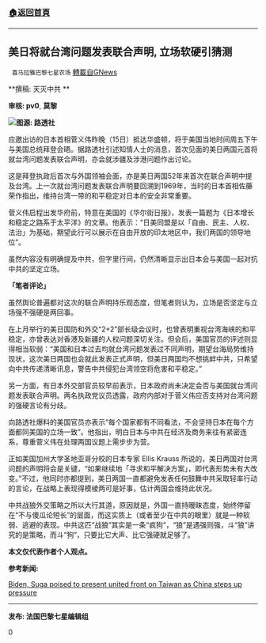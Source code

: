 ###  [:house:返回首頁](https://github.com/ourhimalayas/txt)
---

## 美日将就台湾问题发表联合声明, 立场软硬引猜测
` 喜马拉雅巴黎七星农场` [轉載自GNews](https://gnews.org/zh-hans/1101435/)

**撰稿: 天灭中共        **

**审核: pv0**, **莫黎**



![]()![](https://gnews.org/wp-content/uploads/2021/04/00123-3.jpg)**图源: 路透社**



应邀出访的日本首相菅义伟昨晚（15日）抵达华盛顿，将于美国当地时间周五下午与美国总统拜登会晤。据路透社引述知情人士的消息，首次见面的美日两国元首将就台湾问题发表联合声明，亦会就涉疆及涉港问题作出讨论。

这是拜登执政后首次与外国领袖会面，亦是美日两国52年来首次在联合声明中提及台湾。上一次就台湾问题发表联合声明要回溯到1969年，当时的日本首相佐藤荣作指出，维持台湾一带的和平稳定对日本的安全非常重要。

菅义伟启程出发华府前，特意在美国的《华尔街日报》，发表一篇题为《日本增长和稳定之路系于太平洋》的文章。他表示：“日美同盟是以「自由、民主、人权、法治」为基础，期望此行可以展示在自由开放的印太地区中，我们两国的领导地位”。

虽然内容没有明确提及中共，但字里行间，仍然清晰显示出日本会与美国一起对抗中共的坚定立场。

**「笔者评论」**

虽然舆论普遍都对这次的联合声明持乐观态度，但笔者则认为，立场是否坚定与立场强不强硬是两回事。

在上月举行的美日国防和外交“2+2”部长级会议时，也曾表明重视台湾海峡的和平稳定，亦曾表达对香港及新疆的人权问题深切关注。但会后，美国官员的评述则显得相当软弱：“美国和日本过去均就台湾问题发表过不同声明，期望台海局势维持现状，这次美日两国也会就此发表正式声明，但美日两国均不想挑衅中共，只希望向中共传递清晰讯息，警告中共侵犯台湾领空将危害和平稳定。”

另一方面，有日本外交部官员较早前表示，日本政府尚未决定会否与美国就台湾问题发表联合声明。两名执政党议员透露，政府内部对于菅义伟应否支持对台湾问题的强硬言论有分歧。

向路透社爆料的美国官员亦表示“每个国家都有不同看法，不会坚持日本在每个方面都同美国的立场一致”。他指出，明白日本与中共在经济及商务来往有紧密连系，尊重菅义伟在处理两国议题上需步步为营。

正如美国加州大学圣地亚哥分校的日本专家 Ellis Krauss 所说的，美日两国对台湾问题的声明将会是关键，“如果继续地「寻求和平解决方案」，即代表形势未有大改变。”不过，他同时亦都提到，美日两国一直都避免发表任何鼓舞中共采取轻率行动的言论，在战略上表现得模棱两可是好事，估计两国会维持此状况。

中共战狼外交策略之所以大行其道，原因就是，外国一直持暧昧态度，始终停留在“不与傻瓜论短长”的层面，而这实质上（或者至少在中共的眼里）就是一种软弱、逃避的表现。中共这匹“战狼”其实是一条“疯狗”，“狼”是遇强则强，斗“狼”讲究的是策略，而斗“狗”，只要比它大声、比它强硬就足够了。



**本文仅代表作者个人观点。**



**参考新闻:**

[Biden, Suga poised to present united front on Taiwan as China steps up pressure](https://www.reuters.com/world/china/biden-suga-poised-present-united-front-taiwan-china-steps-up-pressure-2021-04-16/)



* * *

**发布: 法国巴黎七星编辑组**

0
